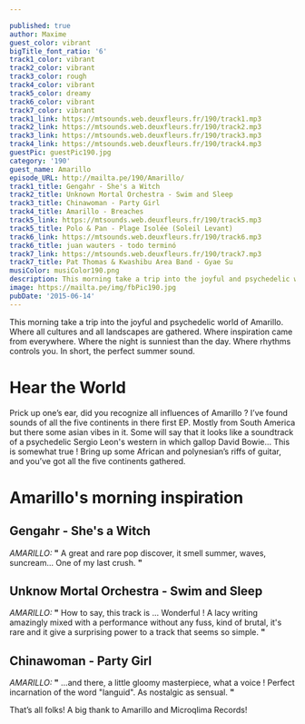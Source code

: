 ```yaml
---

published: true
author: Maxime
guest_color: vibrant
bigTitle_font_ratio: '6'
track1_color: vibrant
track2_color: vibrant
track3_color: rough
track4_color: vibrant
track5_color: dreamy
track6_color: vibrant
track7_color: vibrant
track1_link: https://mtsounds.web.deuxfleurs.fr/190/track1.mp3
track2_link: https://mtsounds.web.deuxfleurs.fr/190/track2.mp3
track3_link: https://mtsounds.web.deuxfleurs.fr/190/track3.mp3
track4_link: https://mtsounds.web.deuxfleurs.fr/190/track4.mp3
guestPic: guestPic190.jpg
category: '190'
guest_name: Amarillo
episode_URL: http://mailta.pe/190/Amarillo/
track1_title: Gengahr - She's a Witch
track2_title: Unknown Mortal Orchestra - Swim and Sleep
track3_title: Chinawoman - Party Girl
track4_title: Amarillo - Breaches
track5_link: https://mtsounds.web.deuxfleurs.fr/190/track5.mp3
track5_title: Polo & Pan - Plage Isolée (Soleil Levant)
track6_link: https://mtsounds.web.deuxfleurs.fr/190/track6.mp3
track6_title: juan wauters - todo terminó
track7_link: https://mtsounds.web.deuxfleurs.fr/190/track7.mp3
track7_title: Pat Thomas & Kwashibu Area Band - Gyae Su
musiColor: musiColor190.png
description: This morning take a trip into the joyful and psychedelic world of Amarillo. Where all cultures and all landscapes are gathered. Where inspiration came from everywhere. Where the night is sunniest than the day. Where rhythms controls you. In short, the perfect summer sound.
image: https://mailta.pe/img/fbPic190.jpg
pubDate: '2015-06-14'
---
```





This morning take a trip into the joyful and psychedelic world of Amarillo. Where all cultures and all landscapes are gathered. Where inspiration came from everywhere. Where the night is sunniest than the day. Where rhythms controls you. In short, the perfect summer sound. 
 
# Hear the World

Prick up one’s ear, did you recognize all influences of Amarillo ? I’ve found sounds of all the five continents in there first EP. Mostly from South America but there some asian vibes in it. Some will say that it looks like a soundtrack of a psychedelic Sergio Leon's western in which gallop David Bowie… This is somewhat true ! Bring up some African and polynesian’s riffs of guitar, and you’ve got all the five continents gathered.   
 
# Amarillo's morning inspiration

## Gengahr - She's a Witch
_AMARILLO:_ **"** A great and rare pop discover, it smell summer, waves, suncream... One of my last crush. **"** 
 
## Unknow Mortal Orchestra - Swim and Sleep
_AMARILLO:_ **"** How to say, this track is ... Wonderful ! A lacy writing amazingly mixed with a performance without any fuss, kind of brutal, it's rare and it give a surprising power to a track that seems so simple. **"** 
 
## Chinawoman - Party Girl
_AMARILLO:_ **"** ...and there, a little gloomy masterpiece, what a voice ! Perfect incarnation of the word "languid". As nostalgic as sensual. **"** 
 

That’s all folks! A big thank to Amarillo and Microqlima Records! 

